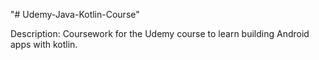 "# Udemy-Java-Kotlin-Course"

Description:
    Coursework for the Udemy course to learn building Android apps with kotlin.